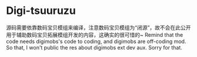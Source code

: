# Digi-tsuuruzu
源码需要依靠数码宝贝模组来编译，注意数码宝贝模组为“闭源”，故不会在此公开用于辅助数码宝贝拓展模组开发的内容，这确实的很可惜的~
Remind that the code needs digimobs's code to coding, and digimobs are off-coding mod. So that, I won't public the res about digimobs ext dev aux. Sorry for that.
